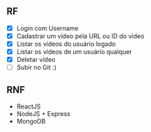 ## RF

- [x] Login com Username
- [x] Cadastrar um vídeo pela URL ou ID do vídeo
- [x] Listar os vídeos do usuário logado
- [x] Listar os vídeos de um usuário qualquer
- [x] Deletar vídeo
- [ ] Subir no Git :)

## RNF

- ReactJS
- NodeJS + Express
- MongoDB
